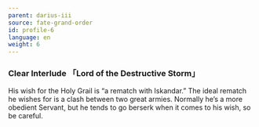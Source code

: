 ```yaml
---
parent: darius-iii
source: fate-grand-order
id: profile-6
language: en
weight: 6
---
```


### Clear Interlude 「Lord of the Destructive Storm」

His wish for the Holy Grail is “a rematch with Iskandar.”
The ideal rematch he wishes for is a clash between two great armies.
Normally he’s a more obedient Servant, but he tends to go berserk when it comes to his wish, so be careful.
